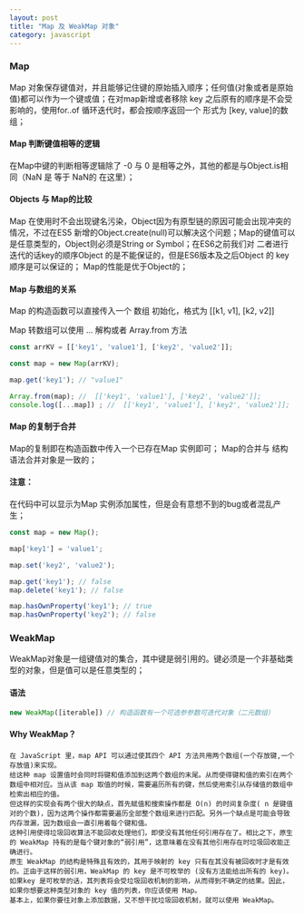 ```yaml
---
layout: post
title: "Map 及 WeakMap 对象"
category: javascript
---
```


### Map
 Map 对象保存键值对，并且能够记住键的原始插入顺序；任何值(对象或者是原始值)都可以作为一个键或值；在对map新增或者移除 key 之后原有的顺序是不会受影响的，使用for..of 循环迭代时，都会按顺序返回一个 形式为 [key, value]的数组；
 
 #### Map 判断键值相等的逻辑
 在Map中键的判断相等逻辑除了 -0 与 0 是相等之外，其他的都是与Object.is相同（NaN 是 等于 NaN的 在这里）；
 
 #### Objects 与 Map的比较
 
Map 在使用时不会出现键名污染，Object因为有原型链的原因可能会出现冲突的情况，不过在ES5 新增的Object.create(null)可以解决这个问题；Map的键值可以是任意类型的，Object则必须是String or Symbol；在ES6之前我们对 二者进行迭代的话key的顺序Object
的是不能保证的，但是ES6版本及之后Object 的 key 顺序是可以保证的；
Map的性能是优于Object的；

#### Map 与数组的关系

Map 的构造函数可以直接传入一个 数组 初始化，格式为 [[k1, v1], [k2, v2]]

Map 转数组可以使用 ... 解构或者 Array.from 方法

```js
const arrKV = [['key1', 'value1'], ['key2', 'value2']];

const map = new Map(arrKV);

map.get('key1'); // "value1"

Array.from(map); //  [['key1', 'value1'], ['key2', 'value2']];
console.log([...map]) ; //  [['key1', 'value1'], ['key2', 'value2']];
```

#### Map 的复制于合并
Map的复制即在构造函数中传入一个已存在Map 实例即可；
Map的合并与 结构语法合并对象是一致的；


#### 注意：
在代码中可以显示为Map 实例添加属性，但是会有意想不到的bug或者混乱产生；

```js
const map = new Map();

map['key1'] = 'value1';

map.set('key2', 'value2');

map.get('key1'); // false
map.delete('key1'); // false

map.hasOwnProperty('key1'); // true
map.hasOwnProperty('key2'); // false

```

### WeakMap
WeakMap对象是一组键值对的集合，其中键是弱引用的。键必须是一个非基础类型的对象，但是值可以是任意类型的；

#### 语法
```js
new WeakMap([iterable]) // 构造函数有一个可选参参数可迭代对象（二元数组）
```

#### Why WeakMap？


    在 JavaScript 里，map API 可以通过使其四个 API 方法共用两个数组(一个存放键,一个存放值)来实现。
    给这种 map 设置值时会同时将键和值添加到这两个数组的末尾。从而使得键和值的索引在两个数组中相对应。当从该 map 取值的时候，需要遍历所有的键，然后使用索引从存储值的数组中检索出相应的值。
    但这样的实现会有两个很大的缺点，首先赋值和搜索操作都是 O(n) 的时间复杂度( n 是键值对的个数)，因为这两个操作都需要遍历全部整个数组来进行匹配。另外一个缺点是可能会导致内存泄漏，因为数组会一直引用着每个键和值。
    这种引用使得垃圾回收算法不能回收处理他们，即使没有其他任何引用存在了。相比之下，原生的 WeakMap 持有的是每个键对象的“弱引用”，这意味着在没有其他引用存在时垃圾回收能正确进行。
    原生 WeakMap 的结构是特殊且有效的，其用于映射的 key 只有在其没有被回收时才是有效的。正由于这样的弱引用，WeakMap 的 key 是不可枚举的 (没有方法能给出所有的 key)。
    如果key 是可枚举的话，其列表将会受垃圾回收机制的影响，从而得到不确定的结果。因此，如果你想要这种类型对象的 key 值的列表，你应该使用 Map。
    基本上，如果你要往对象上添加数据，又不想干扰垃圾回收机制，就可以使用 WeakMap。
